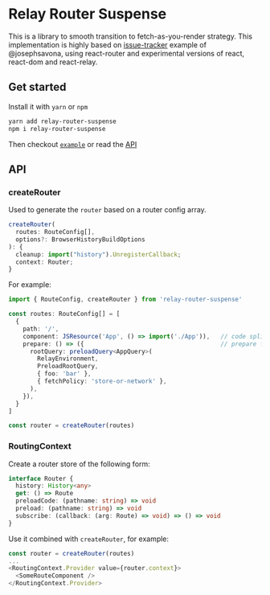 # Relay Router Suspense

This is a library to smooth transition to fetch-as-you-render strategy. This implementation is highly based on [issue-tracker](https://github.com/relayjs/relay-examples/tree/master/issue-tracker) example of @josephsavona, using react-router and experimental versions of react, react-dom and react-relay.

## Get started

Install it with `yarn` or `npm`
```bash
yarn add relay-router-suspense
npm i relay-router-suspense
```

Then checkout [`example`](https://github.com/renanmav/relay-router-suspense/tree/master/example) or read the [API](https://github.com/renanmav/relay-router-suspense#api)

## API

### createRouter

Used to generate the `router` based on a router config array.

```ts
createRouter(
  routes: RouteConfig[], 
  options?: BrowserHistoryBuildOptions
): {
  cleanup: import("history").UnregisterCallback;
  context: Router;
}
```

For example:

```ts
import { RouteConfig, createRouter } from 'relay-router-suspense'

const routes: RouteConfig[] = [
  {
    path: '/',
    component: JSResource('App', () => import('./App')),   // code split JS code
    prepare: () => ({                                      // prepare function
      rootQuery: preloadQuery<AppQuery>(
        RelayEnvironment,
        PreloadRootQuery,
        { foo: 'bar' },
        { fetchPolicy: 'store-or-network' },
      ),
    }),
  }
]

const router = createRouter(routes)
```

### RoutingContext

Create a router store of the following form:

```ts
interface Router {
  history: History<any>
  get: () => Route
  preloadCode: (pathname: string) => void
  preload: (pathname: string) => void
  subscribe: (callback: (arg: Route) => void) => () => void
}
```

Use it combined with `createRouter`, for example:

```ts
const router = createRouter(routes)
...
<RoutingContext.Provider value={router.context}>
  <SomeRouteComponent />
</RoutingContext.Provider>
```
